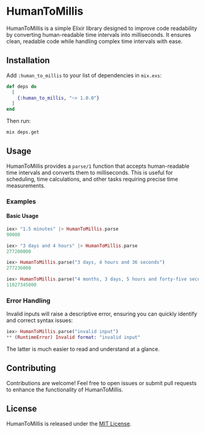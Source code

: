 # HumanToMillis

HumanToMillis is a simple Elixir library designed to improve code readability by converting human-readable time intervals into milliseconds. It ensures clean, readable code while handling complex time intervals with ease.

## Installation

Add `:human_to_millis` to your list of dependencies in `mix.exs`:

```elixir
def deps do
  [
    {:human_to_millis, "~> 1.0.0"}
  ]
end
```

Then run:

```bash
mix deps.get
```

## Usage

HumanToMillis provides a `parse/1` function that accepts human-readable time intervals and converts them to milliseconds. This is useful for scheduling, time calculations, and other tasks requiring precise time measurements.

### Examples

#### Basic Usage

```elixir
iex> "1.5 minutes" |> HumanToMillis.parse
90000

iex> "3 days and 4 hours" |> HumanToMillis.parse
277200000

iex> HumanToMillis.parse("3 days, 4 hours and 36 seconds")
277236000

iex> HumanToMillis.parse("4 months, 3 days, 5 hours and forty-five seconds")
11027345000
```

### Error Handling

Invalid inputs will raise a descriptive error, ensuring you can quickly identify and correct syntax issues:

```elixir
iex> HumanToMillis.parse("invalid input")
** (RuntimeError) Invalid format: "invalid input"
```


The latter is much easier to read and understand at a glance.

## Contributing

Contributions are welcome! Feel free to open issues or submit pull requests to enhance the functionality of HumanToMillis.

## License

HumanToMillis is released under the [MIT License](LICENSE).

